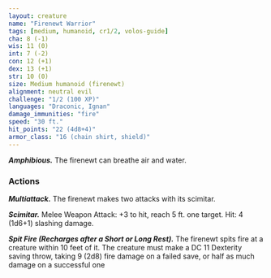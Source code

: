 ```yaml
---
layout: creature
name: "Firenewt Warrior"
tags: [medium, humanoid, cr1/2, volos-guide]
cha: 8 (-1)
wis: 11 (0)
int: 7 (-2)
con: 12 (+1)
dex: 13 (+1)
str: 10 (0)
size: Medium humanoid (firenewt)
alignment: neutral evil
challenge: "1/2 (100 XP)"
languages: "Draconic, Ignan"
damage_immunities: "fire"
speed: "30 ft."
hit_points: "22 (4d8+4)"
armor_class: "16 (chain shirt, shield)"
---
```


***Amphibious.*** The firenewt can breathe air and water.

### Actions

***Multiattack.*** The firenewt makes two attacks with its scimitar.

***Scimitar.*** Melee Weapon Attack: +3 to hit, reach 5 ft. one target. Hit: 4 (1d6+1) slashing damage.

***Spit Fire (Recharges after a Short or Long Rest).*** The firenewt spits fire at a creature within 10 feet of it. The creature must make a DC 11 Dexterity saving throw, taking 9 (2d8) fire damage on a failed save, or half as much damage on a successful one